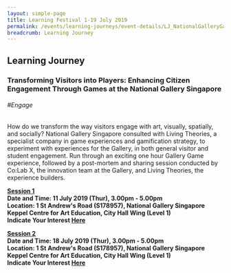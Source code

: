 ```yaml
---
layout: simple-page
title: Learning Festival 1-19 July 2019
permalink: /events/learning-journeys/event-details/LJ_NationalGalleryGamification
breadcrumb: Learning Journey
---
```


## Learning Journey
### Transforming Visitors into Players: Enhancing Citizen Engagement Through Games at the National Gallery Singapore

###### _#Engage_ 

How do we transform the way visitors engage with art, visually, spatially, and socially? National Gallery Singapore consulted with Living Theories, a specialist company in game experiences and gamification strategy, to experiment with experiences for the Gallery, in both general visitor and student engagement. Run through an exciting one hour Gallery Game experience, followed by a post-mortem and sharing session conducted by Co:Lab X, the innovation team at the Gallery, and Living Theories, the experience builders.

<b><u>Session 1</u><br>
**Date and Time: 11 July 2019 (Thur), 3.00pm - 5.00pm** <br>
**Location: 1 St Andrew's Road (S178957), National Gallery Singapore** <br>
**Keppel Centre for Art Education, City Hall Wing (Level 1)** <br>
**Indicate Your Interest [Here](https://www.eventbrite.sg/e/transforming-visitors-into-players-enhancing-citizen-engagement-through-games-at-the-national-tickets-63104054927)** 

<b><u>Session 2</u><br>
**Date and Time: 18 July 2019 (Thur), 3.00pm - 5.00pm** <br>
**Location: 1 St Andrew's Road (S178957), National Gallery Singapore** <br>
**Keppel Centre for Art Education, City Hall Wing (Level 1)** <br>
**Indicate Your Interest [Here](https://www.eventbrite.sg/e/transforming-visitors-into-players-enhancing-citizen-engagement-through-games-at-the-national-tickets-63372530946)** 
